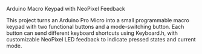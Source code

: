 Arduino Macro Keypad with NeoPixel Feedback

This project turns an Arduino Pro Micro into a small programmable macro keypad with two functional buttons and a mode-switching button. Each button can send different keyboard shortcuts using Keyboard.h, with customizable NeoPixel LED feedback to indicate pressed states and current mode.
